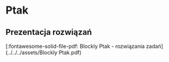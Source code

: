 # Ptak

## Prezentacja rozwiązań

[:fontawesome-solid-file-pdf: Blockly Ptak - rozwiązania zadań](../../../assets/Blockly Ptak.pdf)

